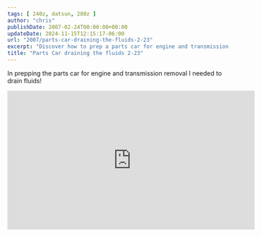 ```yaml
---
tags: [ 240z, datsun, 280z ]
author: "chris"
publishDate: 2007-02-24T00:00:00+00:00
updateDate: 2024-11-15T12:15:17-06:00
url: "2007/parts-car-draining-the-fluids-2-23"
excerpt: "Discover how to prep a parts car for engine and transmission removal by properly draining fluids."
title: "Parts Car draining the fluids 2-23"
---
```


In prepping the parts car for engine and transmission removal I needed to drain fluids!

<iframe width="560" height="315" src="https://www.youtube.com/embed/xMh0b4KT2uo?si=fv5ogxzypUXJfKdX" title="YouTube video player" frameborder="0" allow="accelerometer; autoplay; clipboard-write; encrypted-media; gyroscope; picture-in-picture; web-share" referrerpolicy="strict-origin-when-cross-origin" allowfullscreen></iframe>
